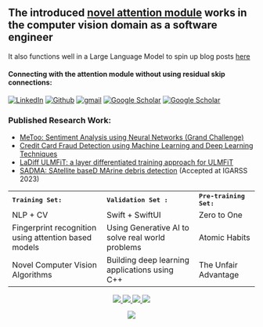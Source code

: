 ## The introduced <a href="http://azhanmohammed.xyz/">novel attention module</a> works in the computer vision domain as a software engineer

It also functions well in a Large Language Model to spin up blog posts <a href="http://blog.azhanmohammed.xyz/">here</a></p>

<p align="right">
  <h4>Connecting with the attention module without using residual skip connections:</h4>
  <a href="https://www.linkedin.com/in/azhanmohammed/"><img alt="LinkedIn" src="https://img.shields.io/badge/LinkedIn-0077B5?style=for-the-badge&logo=linkedin&logoColor=white"></a>
  <a href="https://github.com/sheikhazhanmohammed"><img alt="Github" src="https://img.shields.io/badge/GitHub-100000?style=for-the-badge&logo=github&logoColor=white"></a>
  <a href="mailto:azhanmohammed1999@gmail.com"><img alt="gmail" src="https://img.shields.io/badge/Gmail-D14836?style=for-the-badge&logo=gmail&logoColor=white"></a>
  <a href="https://scholar.google.com/citations?user=czAXaMIAAAAJ&hl=en"><img alt="Google Scholar" src="https://img.shields.io/badge/Google%20Scholar-4285F4.svg?style=for-the-badge&logo=Google-Scholar&logoColor=white"></a>
  <a href="https://www.researchgate.net/profile/Mohammed-Azhan"><img alt="Google Scholar" src="https://img.shields.io/badge/ResearchGate-00CCBB.svg?style=for-the-badge&logo=ResearchGate&logoColor=white"></a>
  
</p>

### Published Research Work:

- [MeToo: Sentiment Analysis using Neural Networks (Grand Challenge)](https://ieeexplore.ieee.org/abstract/document/9232540)
- [Credit Card Fraud Detection using Machine Learning and Deep Learning Techniques](https://ieeexplore.ieee.org/abstract/document/9316002)
- [LaDiff ULMFiT: a layer differentiated training approach for ULMFiT](https://link.springer.com/chapter/10.1007/978-3-030-73696-5_6)
- [SADMA: SAtellite baseD MArine debris detection](https://arxiv.org/abs/2210.08506) (Accepted at IGARSS 2023)

<table>
<tr>
<td colspan="2">
<strong><samp>Training Set:</samp></strong>
</td>
<td colspan="2">
<strong><samp>Validation Set :</samp></strong>
</td>
<td colspan="2">
<strong><samp>Pre-training Set:</samp></strong>
</td>
</tr>

<tr>
<td colspan="2">
NLP + CV
</td>
<td colspan="2">
Swift + SwiftUI
</td>
<td colspan="2">
Zero to One
</td>
</tr>



<tr>
<td colspan="2">
Fingerprint recognition using attention based models
</td>
<td colspan="2">
Using Generative AI to solve real world problems
</td>
<td colspan="2">
Atomic Habits
</td>
</tr>

<tr>
<td colspan="2">
Novel Computer Vision Algorithms
</td>
<td colspan="2">
Building deep learning applications using C++
</td>
<td colspan="2">
The Unfair Advantage
</td>
</tr>

</table>


<p align="center">
  <a href="https://github.com/sheikhazhanmohammed">
    <img src="http://github-profile-summary-cards.vercel.app/api/cards/profile-details?username=sheikhazhanmohammed&theme=transparent" />
  </a>
  <a href="https://github.com/wervlad">
    <img src="https://github-readme-streak-stats.herokuapp.com/?user=sheikhazhanmohammed&hide_border=true&card_width=338&theme=transparent" />
  </a>
  <a href="https://github.com/wervlad">
    <img src="http://github-profile-summary-cards.vercel.app/api/cards/stats?username=sheikhazhanmohammed&theme=transparent" />
  </a>
  <a href="https://github.com/sheikhazhanmohammed">
    <img src="https://github-readme-stats.vercel.app/api/top-langs/?username=sheikhazhanmohammed&hide_border=true&theme=transparent&hide=jupyter%20notebook,javascript,html,css,scss">
  </a>
</p>

<p align="center">
  <a href="https://github.com/sheikhazhanmohammed">
    <img src="https://komarev.com/ghpvc/?username=sheikhazhanmohammed&color=blue&style=flat)" />
  </a>
</p>
